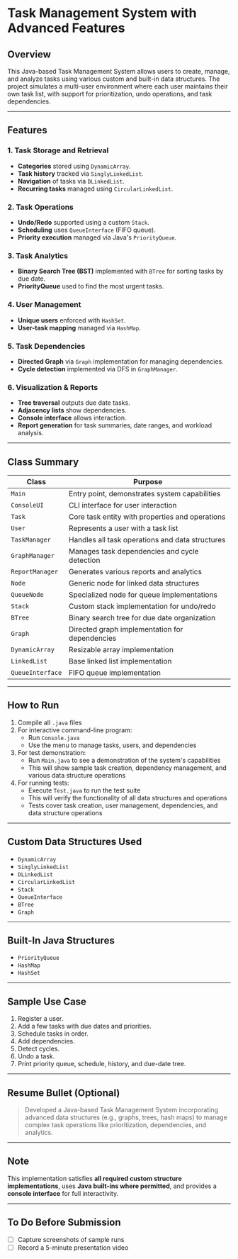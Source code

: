 # Task Management System with Advanced Features

## Overview
This Java-based Task Management System allows users to create, manage, and analyze tasks using various custom and built-in data structures. The project simulates a multi-user environment where each user maintains their own task list, with support for prioritization, undo operations, and task dependencies.

---

## Features

### 1. Task Storage and Retrieval
- **Categories** stored using `DynamicArray`.
- **Task history** tracked via `SinglyLinkedList`.
- **Navigation** of tasks via `DLinkedList`.
- **Recurring tasks** managed using `CircularLinkedList`.

### 2. Task Operations
- **Undo/Redo** supported using a custom `Stack`.
- **Scheduling** uses `QueueInterface` (FIFO queue).
- **Priority execution** managed via Java's `PriorityQueue`.

### 3. Task Analytics
- **Binary Search Tree (BST)** implemented with `BTree` for sorting tasks by due date.
- **PriorityQueue** used to find the most urgent tasks.

### 4. User Management
- **Unique users** enforced with `HashSet`.
- **User-task mapping** managed via `HashMap`.

### 5. Task Dependencies
- **Directed Graph** via `Graph` implementation for managing dependencies.
- **Cycle detection** implemented via DFS in `GraphManager`.

### 6. Visualization & Reports
- **Tree traversal** outputs due date tasks.
- **Adjacency lists** show dependencies.
- **Console interface** allows interaction.
- **Report generation** for task summaries, date ranges, and workload analysis.

---

## Class Summary
| Class           | Purpose                                                |
|----------------|--------------------------------------------------------|
| `Main`         | Entry point, demonstrates system capabilities           |
| `ConsoleUI`    | CLI interface for user interaction                     |
| `Task`         | Core task entity with properties and operations        |
| `User`         | Represents a user with a task list                     |
| `TaskManager`  | Handles all task operations and data structures        |
| `GraphManager` | Manages task dependencies and cycle detection          |
| `ReportManager` | Generates various reports and analytics |
| `Node`         | Generic node for linked data structures                |
| `QueueNode`    | Specialized node for queue implementations            |
| `Stack`        | Custom stack implementation for undo/redo              |
| `BTree`        | Binary search tree for due date organization          |
| `Graph`        | Directed graph implementation for dependencies        |
| `DynamicArray` | Resizable array implementation                        |
| `LinkedList`   | Base linked list implementation                       |
| `QueueInterface`| FIFO queue implementation                            |

---

## How to Run
1. Compile all `.java` files
2. For interactive command-line program:
   - Run `Console.java`
   - Use the menu to manage tasks, users, and dependencies
3. For test demonstration:
   - Run `Main.java` to see a demonstration of the system's capabilities
   - This will show sample task creation, dependency management, and various data structure operations
4. For running tests:
   - Execute `Test.java` to run the test suite
   - This will verify the functionality of all data structures and operations
   - Tests cover task creation, user management, dependencies, and data structure operations

---

## Custom Data Structures Used
- `DynamicArray`
- `SinglyLinkedList`
- `DLinkedList`
- `CircularLinkedList`
- `Stack`
- `QueueInterface`
- `BTree`
- `Graph`

---

## Built-In Java Structures
- `PriorityQueue`
- `HashMap`
- `HashSet`

---

## Sample Use Case
1. Register a user.
2. Add a few tasks with due dates and priorities.
3. Schedule tasks in order.
4. Add dependencies.
5. Detect cycles.
6. Undo a task.
7. Print priority queue, schedule, history, and due-date tree.

---

## Resume Bullet (Optional)
> Developed a Java-based Task Management System incorporating advanced data structures (e.g., graphs, trees, hash maps) to manage complex task operations like prioritization, dependencies, and analytics.

---

## Note
This implementation satisfies **all required custom structure implementations**, uses **Java built-ins where permitted**, and provides a **console interface** for full interactivity.

---

## To Do Before Submission
- [ ] Capture screenshots of sample runs
- [ ] Record a 5-minute presentation video
